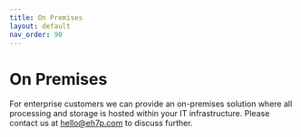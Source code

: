 ```yaml
---
title: On Premises
layout: default
nav_order: 90
---
```


# On Premises

For enterprise customers we can provide an on-premises solution where all processing and storage is hosted within your IT infrastructure. Please contact us at [hello@eh7p.com](mailto:hello@eh7p.com) to discuss further.